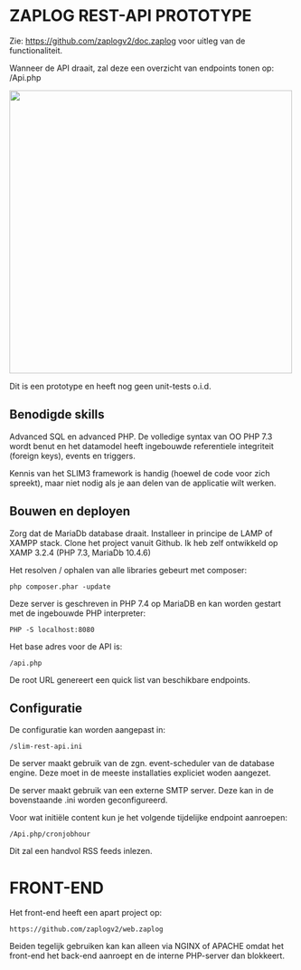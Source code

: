 # ZAPLOG REST-API PROTOTYPE

Zie: https://github.com/zaplogv2/doc.zaplog voor uitleg van de functionaliteit.

Wanneer de API draait, zal deze een overzicht van endpoints tonen op: /Api.php

<img src="https://user-images.githubusercontent.com/701331/131515274-1248a9d4-7d95-40f9-8d81-079c0cc8fb32.png" width="500"/>

Dit is een prototype en heeft nog geen unit-tests o.i.d. 

## Benodigde skills

Advanced SQL en advanced PHP. De volledige syntax van OO PHP 7.3 wordt benut en het datamodel
heeft ingebouwde referentiele integriteit (foreign keys), events en triggers.

Kennis van het SLIM3 framework is handig (hoewel de code voor zich spreekt), maar niet nodig als je aan delen van de applicatie wilt werken.

## Bouwen en deployen

Zorg dat de MariaDb database draait. Installeer in principe de LAMP of XAMPP stack. Clone het project vanuit Github.
Ik heb zelf ontwikkeld op XAMP 3.2.4 (PHP 7.3, MariaDb 10.4.6)

Het resolven / ophalen van alle libraries gebeurt met composer:

    php composer.phar -update

Deze server is geschreven in PHP 7.4 op MariaDB en kan worden gestart met de ingebouwde PHP interpreter:

    PHP -S localhost:8080

Het base adres voor de API is:

    /api.php

De root URL genereert een quick list van beschikbare endpoints.

## Configuratie

De configuratie kan worden aangepast in:

    /slim-rest-api.ini 

De server maakt gebruik van de zgn. event-scheduler van de database engine.
Deze moet in de meeste installaties expliciet woden aangezet.

De server maakt gebruik van een externe SMTP server. Deze kan in de bovenstaande .ini worden geconfigureerd.

Voor wat initiële content kun je het volgende tijdelijke endpoint aanroepen:

    /Api.php/cronjobhour

Dit zal een handvol RSS feeds inlezen.

# FRONT-END

Het front-end heeft een apart project op:

    https://github.com/zaplogv2/web.zaplog

Beiden tegelijk gebruiken kan kan alleen via NGINX of APACHE omdat het front-end
het back-end aanroept en de interne PHP-server dan blokkeert.
